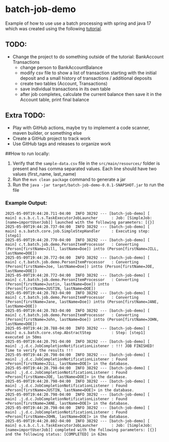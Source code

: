 # batch-job-demo
Example of how to use use a batch processing with spring and java 17 which was created using the following [tutorial](https://spring.io/guides/gs/batch-processing).

## TODO: 
- Change the project to do something outside of the tutorial: BankAccount Transactions
  - change person to BankAccountBalance
  - modify csv file to show a list of transaction starting with the initial deposit and a small history of transactions / additional deposits
  - create two tables (Account, Transactions)
  - save individual transactions in its own table
  - after job completes, calculate the current balance then save it in the Account table, print final balance

## Extra TODO: 
- Play with GitHub actions, maybe try to implement a code scanner, maven builder, or something else
- Create a GitHub project to track work
- Use GitHub tags and releases to organize work


##How to run locally: 

1. Verify that the `sample-data.csv` file in the `src/main/resources/` folder is present and has comma separated values. Each line should have two values (first_name, last_name)
2. Run the `mvn clean package` command to generate a jar
3. Run the `java -jar target/batch-job-demo-0.0.1-SNAPSHOT.jar` to run the file 


### Example Output:

```
2025-05-09T19:44:20.711-04:00  INFO 38292 --- [batch-job-demo] [           main] o.s.b.c.l.s.TaskExecutorJobLauncher      : Job: [SimpleJob: [name=importUserJob]] launched with the following parameters: [{}]
2025-05-09T19:44:20.737-04:00  INFO 38292 --- [batch-job-demo] [           main] o.s.batch.core.job.SimpleStepHandler     : Executing step: [step1]
2025-05-09T19:44:20.770-04:00  INFO 38292 --- [batch-job-demo] [           main] c.t.batch.job.demo.PersonItemProcessor   : Converting (Person[firstName=Jill, lastName=Doe]) intto (Person[firstName=JILL, lastName=DOE])
2025-05-09T19:44:20.772-04:00  INFO 38292 --- [batch-job-demo] [           main] c.t.batch.job.demo.PersonItemProcessor   : Converting (Person[firstName=Joe, lastName=Doe]) intto (Person[firstName=JOE, lastName=DOE])
2025-05-09T19:44:20.772-04:00  INFO 38292 --- [batch-job-demo] [           main] c.t.batch.job.demo.PersonItemProcessor   : Converting (Person[firstName=Justin, lastName=Doe]) intto (Person[firstName=JUSTIN, lastName=DOE])
2025-05-09T19:44:20.783-04:00  INFO 38292 --- [batch-job-demo] [           main] c.t.batch.job.demo.PersonItemProcessor   : Converting (Person[firstName=Jane, lastName=Doe]) intto (Person[firstName=JANE, lastName=DOE])
2025-05-09T19:44:20.783-04:00  INFO 38292 --- [batch-job-demo] [           main] c.t.batch.job.demo.PersonItemProcessor   : Converting (Person[firstName=John, lastName=Doe]) intto (Person[firstName=JOHN, lastName=DOE])
2025-05-09T19:44:20.788-04:00  INFO 38292 --- [batch-job-demo] [           main] o.s.batch.core.step.AbstractStep         : Step: [step1] executed in 50ms
2025-05-09T19:44:20.791-04:00  INFO 38292 --- [batch-job-demo] [           main] .j.d.c.JobCompletionNotificationListener : !!! JOB FINISHED! Time to verify the results !!!
2025-05-09T19:44:20.798-04:00  INFO 38292 --- [batch-job-demo] [           main] .j.d.c.JobCompletionNotificationListener : Found <Person[firstName=JILL, lastName=DOE]> in the database.
2025-05-09T19:44:20.798-04:00  INFO 38292 --- [batch-job-demo] [           main] .j.d.c.JobCompletionNotificationListener : Found <Person[firstName=JOE, lastName=DOE]> in the database.
2025-05-09T19:44:20.798-04:00  INFO 38292 --- [batch-job-demo] [           main] .j.d.c.JobCompletionNotificationListener : Found <Person[firstName=JUSTIN, lastName=DOE]> in the database.
2025-05-09T19:44:20.798-04:00  INFO 38292 --- [batch-job-demo] [           main] .j.d.c.JobCompletionNotificationListener : Found <Person[firstName=JANE, lastName=DOE]> in the database.
2025-05-09T19:44:20.798-04:00  INFO 38292 --- [batch-job-demo] [           main] .j.d.c.JobCompletionNotificationListener : Found <Person[firstName=JOHN, lastName=DOE]> in the database.
2025-05-09T19:44:20.802-04:00  INFO 38292 --- [batch-job-demo] [           main] o.s.b.c.l.s.TaskExecutorJobLauncher      : Job: [SimpleJob: [name=importUserJob]] completed with the following parameters: [{}] and the following status: [COMPLETED] in 62ms
```